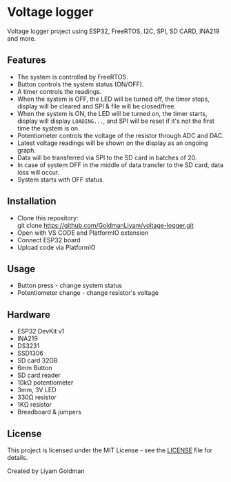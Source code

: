 # Voltage logger
Voltage logger project using ESP32, FreeRTOS, I2C, SPI, SD CARD, INA219 and more.

## Features
- The system is controlled by FreeRTOS.
- Button controls the system status (ON/OFF).
- A timer controls the readings.
- When the system is OFF, the LED will be turned off, the timer stops, display will be cleared
  and SPI & file will be closed/free.
- When the system is ON, the LED will be turned on, the timer starts, display will display `LOADING...`,
  and SPI will be reset if it's not the first time the system is on.
- Potentiometer controls the voltage of the resistor through ADC and DAC.
- Latest voltage readings will be shown on the display as an ongoing graph.
- Data will be transferred via SPI to the SD card in batches of 20.
- In case of system OFF in the middle of data transfer to the SD card, data loss will occur.
- System starts with OFF status.

## Installation
- Clone this repository:  
  git clone https://github.com/GoldmanLiyam/voltage-logger.git
- Open with VS CODE and PlatformIO extension
- Connect ESP32 board
- Upload code via PlatformIO

## Usage
- Button press - change system status
- Potentiometer change - change resistor's voltage

## Hardware
- ESP32 DevKit v1
- INA219
- DS3231
- SSD1306
- SD card 32GB
- 6mm Button
- SD card reader
- 10kΩ potentiometer
- 3mm, 3V LED
- 330Ω resistor
- 1KΩ resistor
- Breadboard & jumpers

## License
This project is licensed under the MIT License - see the [LICENSE](LICENSE) file for details.

Created by Liyam Goldman
